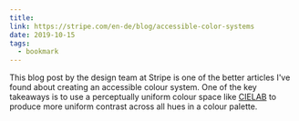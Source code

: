 ```yaml
---
title:
link: https://stripe.com/en-de/blog/accessible-color-systems
date: 2019-10-15
tags:
  - bookmark
---
```


This blog post by the design team at Stripe is one of the better articles I've found about creating an accessible colour system. One of the key takeaways is to use a perceptually uniform colour space like [CIELAB](https://en.wikipedia.org/wiki/CIELAB_color_space) to produce more uniform contrast across all hues in a colour palette.
